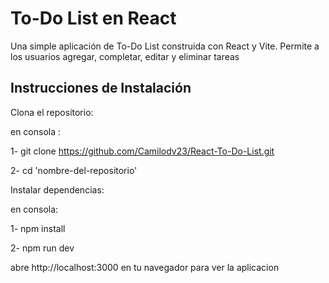 # To-Do List en React

Una simple aplicación de To-Do List construida con React y Vite.
Permite a los usuarios agregar, completar, editar y eliminar tareas

## Instrucciones de Instalación

 Clona el repositorio:

  en consola :
   
1- git clone https://github.com/Camilodv23/React-To-Do-List.git

2- cd 'nombre-del-repositorio' 

Instalar dependencias:

 en consola: 

1- npm install

2- npm run dev

abre http://localhost:3000 en tu navegador para ver la aplicacion